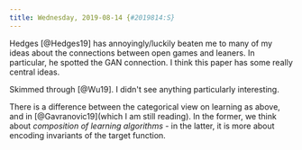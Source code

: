 ```yaml
---
title: Wednesday, 2019-08-14 {#2019814:S}
---
```

Hedges [@Hedges19] has annoyingly/luckily beaten me to many of my ideas
about the connections between open games and leaners. In particular, he
spotted the GAN connection. I think this paper has some really central
ideas.

Skimmed through [@Wu19]. I didn't see anything particularly interesting.

There is a difference between the categorical view on learning as above,
and in [@Gavranovic19](which I am still reading). In the former, we
think about *composition of learning algorithms* - in the latter, it is
more about encoding invariants of the target function.
